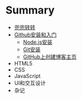 # Summary

* [兜兜转转](README.md)
* [Github安装和入门](github/node.js.md)
  * [Node.js安装](github/node.js/node.js.md)
  * [Git安装](github/node.js/github.md)
  * [GitHub上创建博客主页](github/node.js/abc.md)
* HTML5
* CSS
* JavaScript
* UI和交互设计
* 杂记

